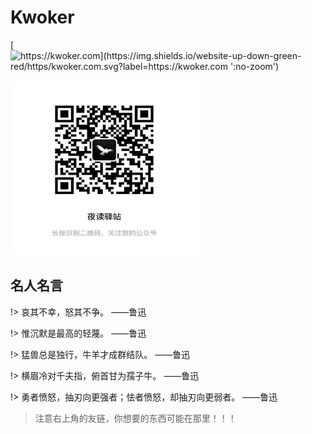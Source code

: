 # Kwoker

[![https://kwoker.com](https://img.shields.io/website-up-down-green-red/https/kwoker.com.svg?label=https://kwoker.com ':no-zoom')](https://kwoker96.com)


<img width="300" height="280" src="./assets/Wechat.jpeg">
  
## 名人名言

!> 哀其不幸，怒其不争。 ——鲁迅

!> 惟沉默是最高的轻蔑。 ——鲁迅

!> 猛兽总是独行，牛羊才成群结队。 ——鲁迅

!> 横眉冷对千夫指，俯首甘为孺子牛。 ——鲁迅

!> 勇者愤怒，抽刃向更强者；怯者愤怒，却抽刃向更弱者。 ——鲁迅


> 注意右上角的友链，你想要的东西可能在那里！！！
